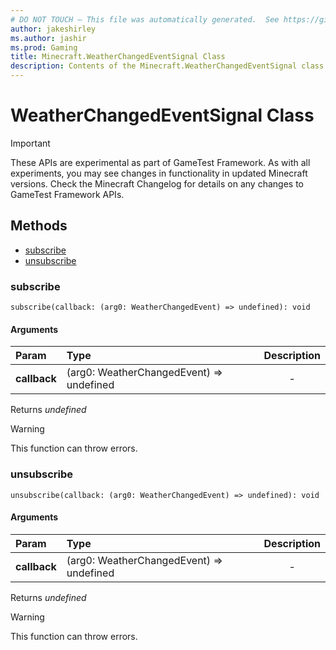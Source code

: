 ```yaml
---
# DO NOT TOUCH — This file was automatically generated.  See https://github.com/Mojang/MinecraftScriptingApiDocsGenerator to modify descriptions, examples, etc.
author: jakeshirley
ms.author: jashir
ms.prod: Gaming
title: Minecraft.WeatherChangedEventSignal Class
description: Contents of the Minecraft.WeatherChangedEventSignal class.
---
```

# WeatherChangedEventSignal Class
>[!IMPORTANT]
>These APIs are experimental as part of GameTest Framework. As with all experiments, you may see changes in functionality in updated Minecraft versions. Check the Minecraft Changelog for details on any changes to GameTest Framework APIs.

## Methods
- [subscribe](#subscribe)
- [unsubscribe](#unsubscribe)
  
### **subscribe**
`
subscribe(callback: (arg0: WeatherChangedEvent) => undefined): void
`

#### Arguments
| Param | Type | Description |
| :--- | :--- | :---: |
| **callback** | (arg0: WeatherChangedEvent) => undefined | - |

Returns *undefined*

> [!WARNING]
> This function can throw errors.

### **unsubscribe**
`
unsubscribe(callback: (arg0: WeatherChangedEvent) => undefined): void
`

#### Arguments
| Param | Type | Description |
| :--- | :--- | :---: |
| **callback** | (arg0: WeatherChangedEvent) => undefined | - |

Returns *undefined*

> [!WARNING]
> This function can throw errors.

